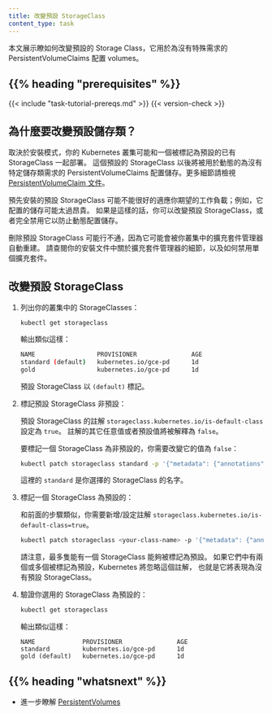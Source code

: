 ```yaml
---
title: 改變預設 StorageClass
content_type: task
---
```


<!-- overview -->
<!--
This page shows how to change the default Storage Class that is used to
provision volumes for PersistentVolumeClaims that have no special requirements.
-->
本文展示瞭如何改變預設的 Storage Class，它用於為沒有特殊需求的 PersistentVolumeClaims 配置 volumes。

## {{% heading "prerequisites" %}}

{{< include "task-tutorial-prereqs.md" >}} {{< version-check >}}

<!-- steps -->

<!--
## Why change the default storage class?

Depending on the installation method, your Kubernetes cluster may be deployed with
an existing StorageClass that is marked as default. This default StorageClass
is then used to dynamically provision storage for PersistentVolumeClaims
that do not require any specific storage class. See
[PersistentVolumeClaim documentation](/docs/concepts/storage/persistent-volumes/#persistentvolumeclaims)
for details.
-->
## 為什麼要改變預設儲存類？

取決於安裝模式，你的 Kubernetes 叢集可能和一個被標記為預設的已有 StorageClass 一起部署。
這個預設的 StorageClass 以後將被用於動態的為沒有特定儲存類需求的 PersistentVolumeClaims 
配置儲存。更多細節請檢視
[PersistentVolumeClaim 文件](/zh-cn/docs/concepts/storage/persistent-volumes/#perspersistentvolumeclaims)。

<!--
The pre-installed default StorageClass may not fit well with your expected workload;
for example, it might provision storage that is too expensive. If this is the case,
you can either change the default StorageClass or disable it completely to avoid
dynamic provisioning of storage.
-->
預先安裝的預設 StorageClass 可能不能很好的適應你期望的工作負載；例如，它配置的儲存可能太過昂貴。
如果是這樣的話，你可以改變預設 StorageClass，或者完全禁用它以防止動態配置儲存。

<!--
Deleting the default StorageClass may not work, as it may be re-created
automatically by the addon manager running in your cluster. Please consult the docs for your installation
for details about addon manager and how to disable individual addons.
-->
刪除預設 StorageClass 可能行不通，因為它可能會被你叢集中的擴充套件管理器自動重建。
請查閱你的安裝文件中關於擴充套件管理器的細節，以及如何禁用單個擴充套件。


<!--
## Changing the default StorageClass
-->
## 改變預設 StorageClass

<!--
1. List the StorageClasses in your cluster: 
-->
1. 列出你的叢集中的 StorageClasses：

   ```shell
   kubectl get storageclass
   ```

   輸出類似這樣：

   ```bash
   NAME                 PROVISIONER               AGE
   standard (default)   kubernetes.io/gce-pd      1d
   gold                 kubernetes.io/gce-pd      1d
   ```

   預設 StorageClass 以 `(default)` 標記。

<!--
1. Mark the default StorageClass as non-default:
-->
2. 標記預設 StorageClass  非預設：
  
   <!--
   The default StorageClass has an annotation
   `storageclass.kubernetes.io/is-default-class` set to `true`. Any other value
   or absence of the annotation is interpreted as `false`.

   To mark a StorageClass as non-default, you need to change its value to `false`:
   -->
   預設 StorageClass 的註解 `storageclass.kubernetes.io/is-default-class` 設定為 `true`。
   註解的其它任意值或者預設值將被解釋為 `false`。

   要標記一個 StorageClass 為非預設的，你需要改變它的值為 `false`： 
   
   ```bash
   kubectl patch storageclass standard -p '{"metadata": {"annotations":{"storageclass.kubernetes.io/is-default-class":"false"}}}'
   ```

   <!--
   where `standard` is the name of your chosen StorageClass.
   -->
   這裡的 `standard` 是你選擇的 StorageClass 的名字。

<!--
1. Mark a StorageClass as default:
-->
3. 標記一個 StorageClass 為預設的：

   <!--
   Similar to the previous step, you need to add/set the annotation
   `storageclass.kubernetes.io/is-default-class=true`.
   -->
   和前面的步驟類似，你需要新增/設定註解 `storageclass.kubernetes.io/is-default-class=true`。

   ```bash
   kubectl patch storageclass <your-class-name> -p '{"metadata": {"annotations":{"storageclass.kubernetes.io/is-default-class":"true"}}}'
   ```

   <!--
   Please note that at most one StorageClass can be marked as default. If two
   or more of them are marked as default, a `PersistentVolumeClaim` without
   `storageClassName` explicitly specified cannot be created.
   -->
   請注意，最多隻能有一個 StorageClass 能夠被標記為預設。
   如果它們中有兩個或多個被標記為預設，Kubernetes 將忽略這個註解，
   也就是它將表現為沒有預設 StorageClass。

<!--
1. Verify that your chosen StorageClass is default:
-->
4. 驗證你選用的 StorageClass 為預設的：

   ```bash
   kubectl get storageclass
   ```

   <!--
   The output is similar to this:
   -->
   輸出類似這樣：

   ```
   NAME             PROVISIONER               AGE
   standard         kubernetes.io/gce-pd      1d
   gold (default)   kubernetes.io/gce-pd      1d
   ```

## {{% heading "whatsnext" %}}

<!--
* Learn more about [PersistentVolumes](/docs/concepts/storage/persistent-volumes/).
-->
* 進一步瞭解 [PersistentVolumes](/zh-cn/docs/concepts/storage/persistent-volumes/)

